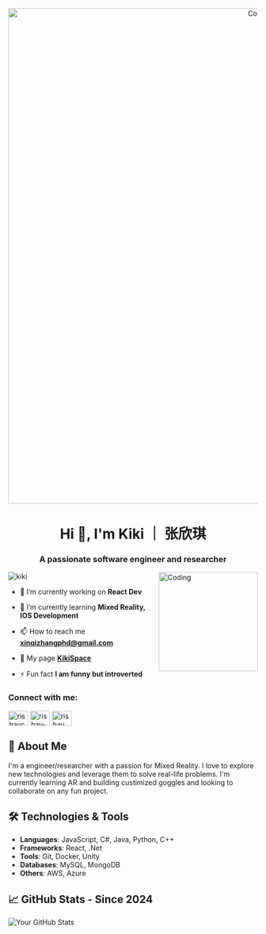 <center><img  alt="Coding" width="1000" src="https://pbs.twimg.com/media/GCgRPoDagAEeolP?format=jpg&name=medium"></center>

<h1 align="center">Hi 🌵, I'm Kiki ｜ 张欣琪 </h1>
<h3 align="center">A passionate software engineer and researcher </h3>


<img align="right" alt="Coding" width="200" src="https://pbs.twimg.com/profile_images/1739939883341565952/lrj0Vebe_400x400.jpg">
<p align="left"> <img src="https://komarev.com/ghpvc/?username=rishavchanda&label=Profile%20views&color=0e75b6&style=flat" alt="kiki" /> </p>

- 🔭 I’m currently working on **React Dev**

- 🌱 I’m currently learning **Mixed Reality, IOS Development**

- 📫 How to reach me **xinqizhangphd@gmail.com**

- 🌵 My page **[KikiSpace](https://www.kiki.id/)**

- ⚡ Fun fact **I am funny but introverted**

<h3 align="left">Connect with me:</h3>
<p align="left">
<a href="https://twitter.com/zxxinqi" target="blank"><img align="center" src="https://raw.githubusercontent.com/rahuldkjain/github-profile-readme-generator/master/src/images/icons/Social/twitter.svg" alt="rishavchanda" height="30" width="40" /></a>
<a href="https://www.linkedin.com/in/xinqi-zhang-829044179/" target="blank"><img align="center" src="https://raw.githubusercontent.com/rahuldkjain/github-profile-readme-generator/master/src/images/icons/Social/linked-in-alt.svg" alt="rishav-chanda-b89a791b3" height="30" width="40" /></a>
<a href="https://www.instagram.com/kikispace.art/" target="blank"><img align="center" src="https://raw.githubusercontent.com/rahuldkjain/github-profile-readme-generator/master/src/images/icons/Social/instagram.svg" alt="rishav_chanda" height="30" width="40" /></a>
</p>

## 🚀 About Me
I'm a engineer/researcher with a passion for Mixed Reality. I love to explore new technologies and leverage them to solve real-life problems. I'm currently learning AR and building custimized goggles and looking to collaborate on any fun project.

## 🛠️ Technologies & Tools
- **Languages**: JavaScript, C#, Java, Python, C++
- **Frameworks**: React, .Net
- **Tools**: Git, Docker, Unity
- **Databases**: MySQL, MongoDB
- **Others**: AWS, Azure

## 📈 GitHub Stats - Since 2024
![Your GitHub Stats](https://github-readme-stats.vercel.app/api?username=yourusername&show_icons=true&theme=radical)

<!-- ## 🔭 Projects
- **[Project Name 1]**: A brief description of your project. ([Link to Project](#))
- **[Project Name 2]**: A brief description of your project. ([Link to Project](#))
- **[Project Name 3]**: A brief description of your project. ([Link to Project](#)) -->

